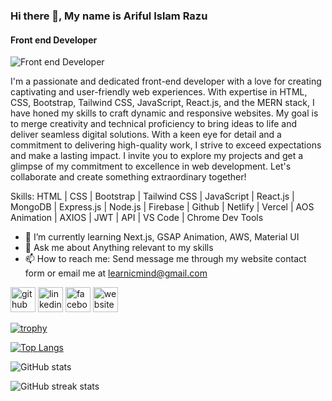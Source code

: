 ### Hi there 👋, My name is Ariful Islam Razu
#### Front end Developer
![Front end Developer](https://i.ibb.co/C1kJGz9/Github-cover-for-Razu.png)

I'm a passionate and dedicated front-end developer with a love for creating captivating and user-friendly web experiences. With expertise in HTML, CSS, Bootstrap, Tailwind CSS, JavaScript, React.js, and the MERN stack, I have honed my skills to craft dynamic and responsive websites. My goal is to merge creativity and technical proficiency to bring ideas to life and deliver seamless digital solutions. With a keen eye for detail and a commitment to delivering high-quality work, I strive to exceed expectations and make a lasting impact. I invite you to explore my projects and get a glimpse of my commitment to excellence in web development. Let's collaborate and create something extraordinary together!

Skills: HTML | CSS | Bootstrap | Tailwind CSS | JavaScript | React.js | MongoDB | Express.js | Node.js | Firebase | Github | Netlify | Vercel | AOS Animation | AXIOS | JWT | API | VS Code | Chrome Dev Tools

- 🌱 I’m currently learning Next.js, GSAP Animation, AWS, Material UI 
- 💬 Ask me about Anything relevant to my skills 
- 📫 How to reach me: Send message me through my website contact form or email me at learnicmind@gmail.com 


[<img src='https://cdn.jsdelivr.net/npm/simple-icons@3.0.1/icons/github.svg' alt='github' height='40'>](https://github.com/learnicmind)  [<img src='https://cdn.jsdelivr.net/npm/simple-icons@3.0.1/icons/linkedin.svg' alt='linkedin' height='40'>](https://www.linkedin.com/in/https://www.linkedin.com/in/ariful-islam-razu//)  [<img src='https://cdn.jsdelivr.net/npm/simple-icons@3.0.1/icons/facebook.svg' alt='facebook' height='40'>](https://www.facebook.com/https://www.facebook.com/ariful.islam5566/)  [<img src='https://cdn.jsdelivr.net/npm/simple-icons@3.0.1/icons/icloud.svg' alt='website' height='40'>](https://my-portfolio-3a9e2.web.app/)  

[![trophy](https://github-profile-trophy.vercel.app/?username=learnicmind)](https://github.com/ryo-ma/github-profile-trophy)

[![Top Langs](https://github-readme-stats.vercel.app/api/top-langs/?username=learnicmind)](https://github.com/anuraghazra/github-readme-stats)

![GitHub stats](https://github-readme-stats.vercel.app/api?username=learnicmind&show_icons=true)  

![GitHub streak stats](https://streak-stats.demolab.com/?user=learnicmind)  


